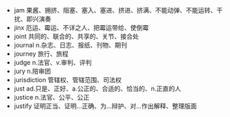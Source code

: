 - jam 果酱、拥挤、阻塞、塞入、塞进、挤进、挤满、不能动弹、不能运转、干扰、即兴演奏
- jinx 厄运、霉运、不详之人、把霉运带给、使倒霉
- joint 共同的、联合的、共享的、关节、接合处
- journal n.杂志、日志、报纸、刊物、期刊
- journey 旅行、旅程
- judge n.法官、v.审判、评判
- jury n.陪审团
- jurisdiction 管辖权、管辖范围、司法权
- just ad.只是、正好、a.公正的、合适的、恰当的、n.正直的人
- justice n.法官、公平、公正
- justify 证明正当、证明...正确、为...辩护、对...作出解释、整理版面